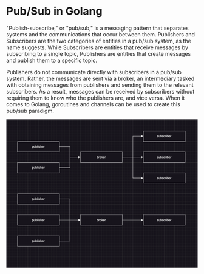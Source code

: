 Pub/Sub in Golang
=============

"Publish-subscribe," or "pub/sub," is a messaging pattern that separates systems and the communications that occur between them. Publishers and Subscribers are the two categories of entities in a pub/sub system, as the name suggests. While Subscribers are entities that receive messages by subscribing to a single topic, Publishers are entities that create messages and publish them to a specific topic.

Publishers do not communicate directly with subscribers in a pub/sub system. Rather, the messages are sent via a broker, an intermediary tasked with obtaining messages from publishers and sending them to the relevant subscribers. As a result, messages can be received by subscribers without requiring them to know who the publishers are, and vice versa. When it comes to Golang, goroutines and channels can be used to create this pub/sub paradigm.

![Schema of pub/sub pattern](image.png)


